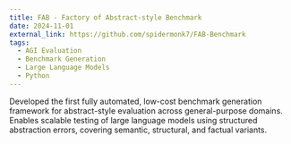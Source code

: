 ```yaml
---
title: FAB - Factory of Abstract-style Benchmark
date: 2024-11-01
external_link: https://github.com/spidermonk7/FAB-Benchmark
tags:
  - AGI Evaluation
  - Benchmark Generation
  - Large Language Models
  - Python
---
```


Developed the first fully automated, low-cost benchmark generation framework for abstract-style evaluation across general-purpose domains. Enables scalable testing of large language models using structured abstraction errors, covering semantic, structural, and factual variants.

<!--more-->
